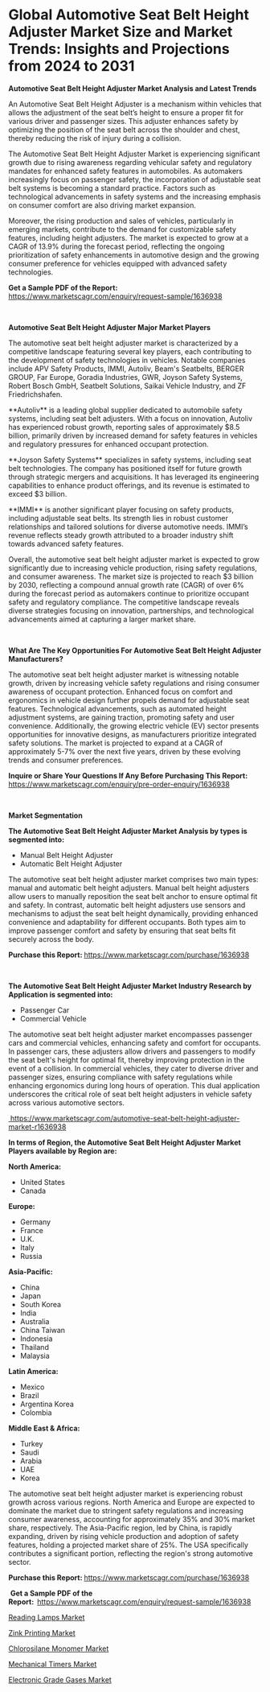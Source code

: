 <p><h1>Global Automotive Seat Belt Height Adjuster Market Size and Market Trends: Insights and Projections from 2024 to 2031</h1></p><p><strong>Automotive Seat Belt Height Adjuster Market Analysis and Latest Trends</strong></p>
<p><p>An Automotive Seat Belt Height Adjuster is a mechanism within vehicles that allows the adjustment of the seat belt’s height to ensure a proper fit for various driver and passenger sizes. This adjuster enhances safety by optimizing the position of the seat belt across the shoulder and chest, thereby reducing the risk of injury during a collision.</p><p>The Automotive Seat Belt Height Adjuster Market is experiencing significant growth due to rising awareness regarding vehicular safety and regulatory mandates for enhanced safety features in automobiles. As automakers increasingly focus on passenger safety, the incorporation of adjustable seat belt systems is becoming a standard practice. Factors such as technological advancements in safety systems and the increasing emphasis on consumer comfort are also driving market expansion.</p><p>Moreover, the rising production and sales of vehicles, particularly in emerging markets, contribute to the demand for customizable safety features, including height adjusters. The market is expected to grow at a CAGR of 13.9% during the forecast period, reflecting the ongoing prioritization of safety enhancements in automotive design and the growing consumer preference for vehicles equipped with advanced safety technologies.</p></p>
<p><strong>Get a Sample PDF of the Report:&nbsp;</strong> <a href="https://www.marketscagr.com/enquiry/request-sample/1636938">https://www.marketscagr.com/enquiry/request-sample/1636938</a></p>
<p>&nbsp;</p>
<p><strong>Automotive Seat Belt Height Adjuster Major Market Players</strong></p>
<p><p>The automotive seat belt height adjuster market is characterized by a competitive landscape featuring several key players, each contributing to the development of safety technologies in vehicles. Notable companies include APV Safety Products, IMMI, Autoliv, Beam's Seatbelts, BERGER GROUP, Far Europe, Goradia Industries, GWR, Joyson Safety Systems, Robert Bosch GmbH, Seatbelt Solutions, Saikai Vehicle Industry, and ZF Friedrichshafen.</p><p>**Autoliv** is a leading global supplier dedicated to automobile safety systems, including seat belt adjusters. With a focus on innovation, Autoliv has experienced robust growth, reporting sales of approximately $8.5 billion, primarily driven by increased demand for safety features in vehicles and regulatory pressures for enhanced occupant protection.</p><p>**Joyson Safety Systems** specializes in safety systems, including seat belt technologies. The company has positioned itself for future growth through strategic mergers and acquisitions. It has leveraged its engineering capabilities to enhance product offerings, and its revenue is estimated to exceed $3 billion.</p><p>**IMMI** is another significant player focusing on safety products, including adjustable seat belts. Its strength lies in robust customer relationships and tailored solutions for diverse automotive needs. IMMI’s revenue reflects steady growth attributed to a broader industry shift towards advanced safety features.</p><p>Overall, the automotive seat belt height adjuster market is expected to grow significantly due to increasing vehicle production, rising safety regulations, and consumer awareness. The market size is projected to reach $3 billion by 2030, reflecting a compound annual growth rate (CAGR) of over 6% during the forecast period as automakers continue to prioritize occupant safety and regulatory compliance. The competitive landscape reveals diverse strategies focusing on innovation, partnerships, and technological advancements aimed at capturing a larger market share.</p></p>
<p>&nbsp;</p>
<p><strong>What Are The Key Opportunities For Automotive Seat Belt Height Adjuster Manufacturers?</strong></p>
<p><p>The automotive seat belt height adjuster market is witnessing notable growth, driven by increasing vehicle safety regulations and rising consumer awareness of occupant protection. Enhanced focus on comfort and ergonomics in vehicle design further propels demand for adjustable seat features. Technological advancements, such as automated height adjustment systems, are gaining traction, promoting safety and user convenience. Additionally, the growing electric vehicle (EV) sector presents opportunities for innovative designs, as manufacturers prioritize integrated safety solutions. The market is projected to expand at a CAGR of approximately 5-7% over the next five years, driven by these evolving trends and consumer preferences.</p></p>
<p><strong>Inquire or Share Your Questions If Any Before Purchasing This Report:</strong> <a href="https://www.marketscagr.com/enquiry/pre-order-enquiry/1636938">https://www.marketscagr.com/enquiry/pre-order-enquiry/1636938</a></p>
<p>&nbsp;</p>
<p><strong>Market Segmentation</strong></p>
<p><strong>The Automotive Seat Belt Height Adjuster Market Analysis by types is segmented into:</strong></p>
<p><ul><li>Manual Belt Height Adjuster</li><li>Automatic Belt Height Adjuster</li></ul></p>
<p><p>The automotive seat belt height adjuster market comprises two main types: manual and automatic belt height adjusters. Manual belt height adjusters allow users to manually reposition the seat belt anchor to ensure optimal fit and safety. In contrast, automatic belt height adjusters use sensors and mechanisms to adjust the seat belt height dynamically, providing enhanced convenience and adaptability for different occupants. Both types aim to improve passenger comfort and safety by ensuring that seat belts fit securely across the body.</p></p>
<p><strong>Purchase this Report:&nbsp;</strong><a href="https://www.marketscagr.com/purchase/1636938">https://www.marketscagr.com/purchase/1636938</a></p>
<p>&nbsp;</p>
<p><strong>The Automotive Seat Belt Height Adjuster Market Industry Research by Application is segmented into:</strong></p>
<p><ul><li>Passenger Car</li><li>Commercial Vehicle</li></ul></p>
<p><p>The automotive seat belt height adjuster market encompasses passenger cars and commercial vehicles, enhancing safety and comfort for occupants. In passenger cars, these adjusters allow drivers and passengers to modify the seat belt's height for optimal fit, thereby improving protection in the event of a collision. In commercial vehicles, they cater to diverse driver and passenger sizes, ensuring compliance with safety regulations while enhancing ergonomics during long hours of operation. This dual application underscores the critical role of seat belt height adjusters in vehicle safety across various automotive sectors.</p></p>
<p><a href="https://www.marketscagr.com/automotive-seat-belt-height-adjuster-market-r1636938">&nbsp;https://www.marketscagr.com/automotive-seat-belt-height-adjuster-market-r1636938</a></p>
<p><strong>In terms of Region, the Automotive Seat Belt Height Adjuster Market Players available by Region are:</strong></p>
<p>
    <p> <strong> North America: </strong>
        <ul>
            <li>United States</li>
            <li>Canada</li>
        </ul>
        </p> 
    <p> <strong> Europe: </strong>
        <ul>
            <li>Germany</li>
            <li>France</li>
            <li>U.K.</li>
            <li>Italy</li>
            <li>Russia</li>
        </ul>
        </p> 
    <p> <strong> Asia-Pacific: </strong>
        <ul>
            <li>China</li>
            <li>Japan</li>
            <li>South Korea</li>
            <li>India</li>
            <li>Australia</li>
            <li>China Taiwan</li>
            <li>Indonesia</li>
            <li>Thailand</li>
            <li>Malaysia</li>
        </ul>
        </p> 
    <p> <strong> Latin America: </strong>
        <ul>
            <li>Mexico</li>
            <li>Brazil</li>
            <li>Argentina Korea</li>
            <li>Colombia</li>
        </ul>
        </p> 
    <p> <strong> Middle East & Africa: </strong>
        <ul>
            <li>Turkey</li>
            <li>Saudi</li>
            <li>Arabia</li>
            <li>UAE</li>
            <li>Korea</li>
        </ul>
    </p>
    </p>
<p><p>The automotive seat belt height adjuster market is experiencing robust growth across various regions. North America and Europe are expected to dominate the market due to stringent safety regulations and increasing consumer awareness, accounting for approximately 35% and 30% market share, respectively. The Asia-Pacific region, led by China, is rapidly expanding, driven by rising vehicle production and adoption of safety features, holding a projected market share of 25%. The USA specifically contributes a significant portion, reflecting the region's strong automotive sector.</p></p>
<p><strong>Purchase this Report: </strong><a href="https://www.marketscagr.com/purchase/1636938">https://www.marketscagr.com/purchase/1636938</a></p>
<p>&nbsp;<strong>Get a Sample PDF of the Report:&nbsp;&nbsp;</strong><a href="https://www.marketscagr.com/enquiry/request-sample/1636938">https://www.marketscagr.com/enquiry/request-sample/1636938</a></p>
<p><strong></strong></p>
<p><p><a href="https://issuu.com/reportprime-2/docs/reading-lamps-market-size-2030.pptx_5556d9d1fb66a1">Reading Lamps Market</a></p><p><a href="https://www.linkedin.com/pulse/global-zink-printing-market-share-growth-opportunities-y6mje?trackingId=zd3Avg7HQNqLr7nXMvzUzw%3D%3D">Zink Printing Market</a></p><p><a href="https://medium.com/@catleyakaye04_81201/deep-dive-into-the-chlorosilane-monomer-market-itstrends-market-segmentation-and-competitive-4a93f562d232?postPublishedType=repub">Chlorosilane Monomer Market</a></p><p><a href="https://issuu.com/reportprime-2/docs/mechanical-timers-market-size-2030._aa04347bfc492a">Mechanical Timers Market</a></p><p><a href="https://medium.com/@catleyakaye04_81201/global-electronic-grade-gases-market-analysis-key-market-trends-and-future-projections-2024-0e8990ff0110">Electronic Grade Gases Market</a></p></p>